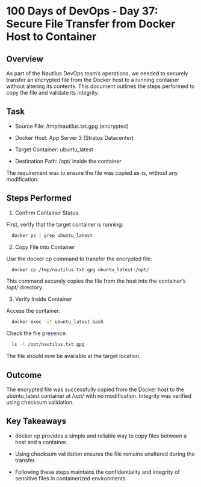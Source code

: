 # 100 Days of DevOps - Day 37: Secure File Transfer from Docker Host to Container

## Overview

As part of the Nautilus DevOps team’s operations, we needed to securely transfer an encrypted file 
from the Docker host to a running container without altering its contents. 
This document outlines the steps performed to copy the file and validate its integrity.

## Task

 - Source File: /tmp/nautilus.txt.gpg (encrypted)

 - Docker Host: App Server 3 (Stratos Datacenter)

 - Target Container: ubuntu_latest

 - Destination Path: /opt/ inside the container

The requirement was to ensure the file was copied as-is, without any modification.

## Steps Performed

1. Confirm Container Status

First, verify that the target container is running:
```bash
  docker ps | grep ubuntu_latest
```
2. Copy File into Container

Use the docker cp command to transfer the encrypted file:
```bash
  docker cp /tmp/nautilus.txt.gpg ubuntu_latest:/opt/
```

This command securely copies the file from the host into the container’s /opt/ directory.

3. Verify Inside Container

Access the container:
```bash
  docker exec -it ubuntu_latest bash
```

Check the file presence:
```bash
  ls -l /opt/nautilus.txt.gpg
```
The file should now be available at the target location.

## Outcome

The encrypted file was successfully copied from the Docker host to the ubuntu_latest container at /opt/ with no modification. Integrity was verified using checksum validation.

## Key Takeaways

 - docker cp provides a simple and reliable way to copy files between a host and a container.

 - Using checksum validation ensures the file remains unaltered during the transfer.

 - Following these steps maintains the confidentiality and integrity of sensitive files in containerized environments.
